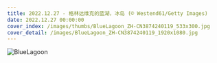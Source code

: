 ```yaml
---
title: 2022.12.27 - 格林达维克的蓝湖，冰岛 (© Westend61/Getty Images)
date: 2022.12.27 00:00:00
cover_index: /images/thumbs/BlueLagoon_ZH-CN3874240119_533x300.jpg
cover_detail: /images/BlueLagoon_ZH-CN3874240119_1920x1080.jpg
---
```


![BlueLagoon](/images/BlueLagoon_ZH-CN3874240119_1920x1080.jpg)
